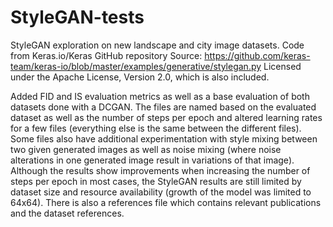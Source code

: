 # StyleGAN-tests

StyleGAN exploration on new landscape and city image datasets. 
Code from Keras.io/Keras GitHub repository
Source: https://github.com/keras-team/keras-io/blob/master/examples/generative/stylegan.py
Licensed under the Apache License, Version 2.0, which is also included.

Added FID and IS evaluation metrics as well as a base evaluation of both datasets done with a DCGAN. The files are named based on the evaluated dataset as well as the number of steps per epoch and altered learning rates for a few files (everything else is the same between the different files). Some files also have additional experimentation with style mixing between two given generated images as well as noise mixing (where noise alterations in one generated image result in variations of that image). Although the results show improvements when increasing the number of steps per epoch in most cases, the StyleGAN results are still limited by dataset size and resource availability (growth of the model was limited to 64x64). There is also a references file which contains relevant publications and the dataset references.
